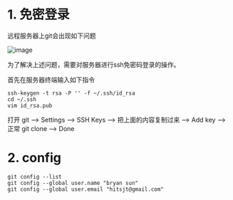 # 1. 免密登录

远程服务器上git会出现如下问题

![image](https://gitee.com/journey7878/img-bed/raw/master/Programming/git001.png)

为了解决上述问题，需要对服务器进行ssh免密码登录的操作。

首先在服务器终端输入如下指令

```shell
ssh-keygen -t rsa -P '' -f ~/.ssh/id_rsa
cd ~/.ssh
vim id_rsa.pub
```

打开 git --> Settings --> SSH Keys --> 把上面的内容复制过来 --> Add key --> 正常 git clone --> Done


# 2. config

```
git config --list
git config --global user.name "bryan sun"
git config --global user.email "hitsjt@gmail.com"
```